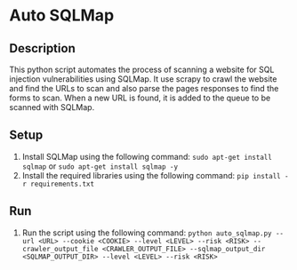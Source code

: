 # Auto SQLMap

## Description

This python script automates the process of scanning a website for SQL injection vulnerabilities using SQLMap.
It use scrapy to crawl the website and find the URLs to scan and also parse the pages responses to find the forms to scan.
When a new URL is found, it is added to the queue to be scanned with SQLMap.

## Setup

1. Install SQLMap using the following command:
```sudo apt-get install sqlmap``` or ```sudo apt-get install sqlmap -y```
2. Install the required libraries using the following command:
```pip install -r requirements.txt```

## Run

1. Run the script using the following command:
```python auto_sqlmap.py --url <URL> --cookie <COOKIE> --level <LEVEL> --risk <RISK> --crawler_output_file <CRAWLER_OUTPUT_FILE> --sqlmap_output_dir <SQLMAP_OUTPUT_DIR> --level <LEVEL> --risk <RISK>```

